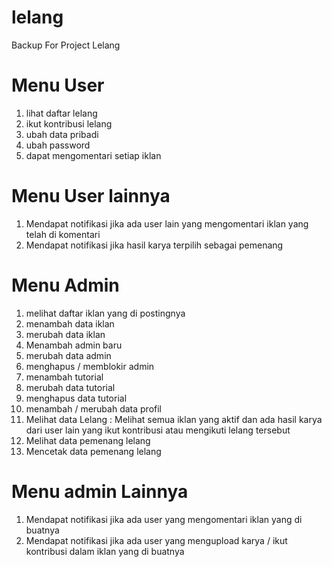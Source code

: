 # lelang
Backup For Project Lelang

# Menu User
1. lihat daftar lelang
2. ikut kontribusi lelang
3. ubah data pribadi
4. ubah password
5. dapat mengomentari setiap iklan

# Menu User lainnya
1. Mendapat notifikasi jika ada user lain yang mengomentari iklan yang telah di komentari
2. Mendapat notifikasi jika hasil karya terpilih sebagai pemenang

# Menu Admin
1. melihat daftar iklan yang di postingnya
2. menambah data iklan
3. merubah data iklan
4. Menambah admin baru
5. merubah data admin
6. menghapus / memblokir admin
7. menambah tutorial
8. merubah data tutorial
9. menghapus data tutorial
10. menambah / merubah data profil
11. Melihat data Lelang : Melihat semua iklan yang aktif dan ada hasil karya dari user lain yang ikut kontribusi atau mengikuti lelang tersebut
12. Melihat data pemenang lelang
13. Mencetak data pemenang lelang


# Menu admin Lainnya
1. Mendapat notifikasi jika ada user yang mengomentari iklan yang di buatnya
2. Mendapat notifikasi jika ada user yang mengupload karya / ikut kontribusi dalam iklan yang di buatnya
